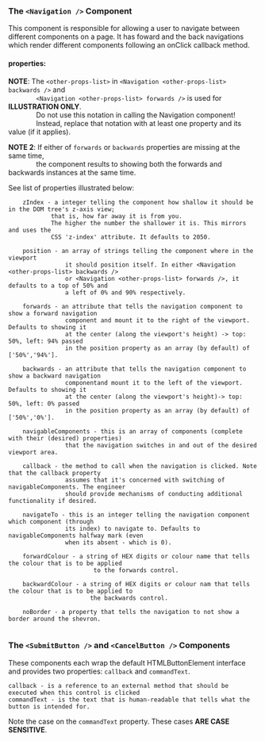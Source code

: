 ### The `<Navigation />` Component

This component is responsible for allowing a user to navigate between different components on a page. It has foward and
the back navigations which render different components following an onClick callback method.

#### properties:

**NOTE**: The `<other-props-list>` in `<Navigation <other-props-list> backwards />` and <br />
&emsp;&emsp;&emsp;&emsp;`<Navigation <other-props-list> forwards />` is used for **ILLUSTRATION ONLY**.<br />
&emsp;&emsp;&emsp;&emsp;Do not use this notation in calling the Navigation component!<br />
&emsp;&emsp;&emsp;&emsp;Instead, replace that notation with at least one property and its value (if it applies). <br />

**NOTE 2**: If either of `forwards` or `backwards` properties are missing at the same time, <br />
&emsp;&emsp;&emsp;&emsp;the component results to showing both the forwards and backwards instances at the same
time.<br />

See list of properties illustrated below:

```
    zIndex - a integer telling the component how shallow it should be in the DOM tree's z-axis view;
            that is, how far away it is from you.
            The higher the number the shallower it is. This mirrors and uses the
            CSS 'z-index' attribute. It defaults to 2050.
    
    position - an array of strings telling the component where in the viewport 
                it should position itself. In either <Navigation <other-props-list> backwards />
                or <Navigation <other-props-list> forwards />, it defaults to a top of 50% and 
                a left of 0% and 90% respectively.
                
    forwards - an attribute that tells the navigation component to show a forward navigation 
                component and mount it to the right of the viewport. Defaults to showing it
                at the center (along the viewport's height) -> top: 50%, left: 94% passed 
                in the position property as an array (by default) of ['50%','94%'].
                
    backwards - an attribute that tells the navigation component to show a backward navigation 
                componentand mount it to the left of the viewport. Defaults to showing it
                at the center (along the viewport's height)-> top: 50%, left: 0% passed 
                in the position property as an array (by default) of ['50%','0%'].
                
    navigableComponents - this is an array of components (complete with their (desired) properties)
                that the navigation switches in and out of the desired viewport area.
    
    callback - the method to call when the navigation is clicked. Note that the callback property
                assumes that it's concerned with switching of navigableComponents. The engineer
                should provide mechanisms of conducting additional functionality if desired.
                
    navigateTo - this is an integer telling the navigation component which component (through
                its index) to navigate to. Defaults to navigableComponents halfway mark (even
                when its absent - which is 0).
                
    forwardColour - a string of HEX digits or colour name that tells the colour that is to be applied
                        to the forwards control.
  
    backwardColour - a string of HEX digits or colour nam that tells the colour that is to be applied to
                       the backwards control.
                       
    noBorder - a property that tells the navigation to not show a border around the shevron.
                 
```


### The `<SubmitButton />` and `<CancelButton />` Components

These components each wrap the default HTMLButtonElement interface and provides two properties: `callback`
and `commandText`.

```
callback - is a reference to an external method that should be executed when this control is clicked
commandText - is the text that is human-readable that tells what the button is intended for.
```

Note the case on the `commandText` property. These cases **ARE CASE SENSITIVE**.
